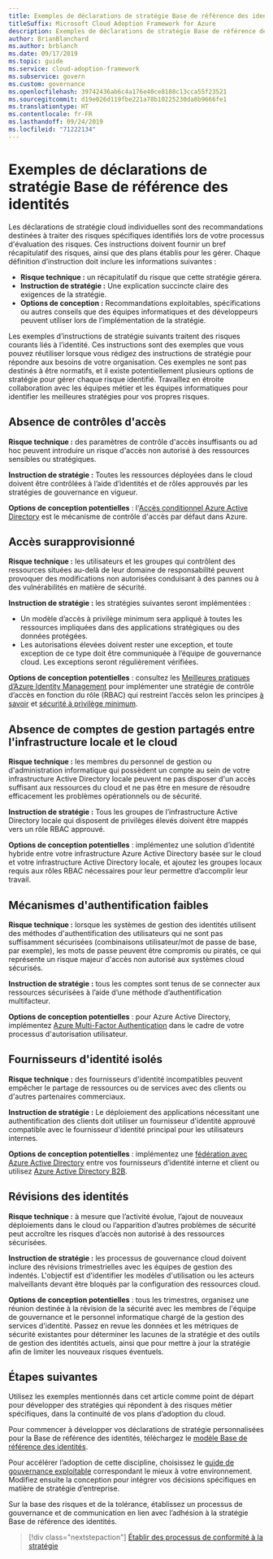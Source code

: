 ```yaml
---
title: Exemples de déclarations de stratégie Base de référence des identités
titleSuffix: Microsoft Cloud Adoption Framework for Azure
description: Exemples de déclarations de stratégie Base de référence des identités
author: BrianBlanchard
ms.author: brblanch
ms.date: 09/17/2019
ms.topic: guide
ms.service: cloud-adoption-framework
ms.subservice: govern
ms.custom: governance
ms.openlocfilehash: 39742436ab6c4a176e40ce8188c13cca55f23521
ms.sourcegitcommit: d19e026d119fbe221a78b10225230da8b9666fe1
ms.translationtype: HT
ms.contentlocale: fr-FR
ms.lasthandoff: 09/24/2019
ms.locfileid: "71222134"
---
```

# <a name="identity-baseline-sample-policy-statements"></a>Exemples de déclarations de stratégie Base de référence des identités

Les déclarations de stratégie cloud individuelles sont des recommandations destinées à traiter des risques spécifiques identifiés lors de votre processus d'évaluation des risques. Ces instructions doivent fournir un bref récapitulatif des risques, ainsi que des plans établis pour les gérer. Chaque définition d’instruction doit inclure les informations suivantes :

- **Risque technique :** un récapitulatif du risque que cette stratégie gérera.
- **Instruction de stratégie :** Une explication succincte claire des exigences de la stratégie.
- **Options de conception :** Recommandations exploitables, spécifications ou autres conseils que des équipes informatiques et des développeurs peuvent utiliser lors de l’implémentation de la stratégie.

Les exemples d’instructions de stratégie suivants traitent des risques courants liés à l’identité. Ces instructions sont des exemples que vous pouvez réutiliser lorsque vous rédigez des instructions de stratégie pour répondre aux besoins de votre organisation. Ces exemples ne sont pas destinés à être normatifs, et il existe potentiellement plusieurs options de stratégie pour gérer chaque risque identifié. Travaillez en étroite collaboration avec les équipes métier et les équipes informatiques pour identifier les meilleures stratégies pour vos propres risques.

## <a name="lack-of-access-controls"></a>Absence de contrôles d'accès

**Risque technique :** des paramètres de contrôle d'accès insuffisants ou ad hoc peuvent introduire un risque d'accès non autorisé à des ressources sensibles ou stratégiques.

**Instruction de stratégie :** Toutes les ressources déployées dans le cloud doivent être contrôlées à l’aide d’identités et de rôles approuvés par les stratégies de gouvernance en vigueur.

**Options de conception potentielles** : l'[Accès conditionnel Azure Active Directory](https://docs.microsoft.com/azure/active-directory/conditional-access/overview) est le mécanisme de contrôle d'accès par défaut dans Azure.

## <a name="overprovisioned-access"></a>Accès surapprovisionné

**Risque technique :** les utilisateurs et les groupes qui contrôlent des ressources situées au-delà de leur domaine de responsabilité peuvent provoquer des modifications non autorisées conduisant à des pannes ou à des vulnérabilités en matière de sécurité.

**Instruction de stratégie :** les stratégies suivantes seront implémentées :

- Un modèle d’accès à privilège minimum sera appliqué à toutes les ressources impliquées dans des applications stratégiques ou des données protégées.
- Les autorisations élevées doivent rester une exception, et toute exception de ce type doit être communiquée à l’équipe de gouvernance cloud. Les exceptions seront régulièrement vérifiées.

**Options de conception potentielles** : consultez les [Meilleures pratiques d’Azure Identity Management](https://docs.microsoft.com/azure/security/azure-security-identity-management-best-practices) pour implémenter une stratégie de contrôle d’accès en fonction du rôle (RBAC) qui restreint l’accès selon les principes [à savoir](https://wikipedia.org/wiki/Need_to_know) et [sécurité à privilège minimum](https://wikipedia.org/wiki/Principle_of_least_privilege).

## <a name="lack-of-shared-management-accounts-between-on-premises-and-the-cloud"></a>Absence de comptes de gestion partagés entre l'infrastructure locale et le cloud

**Risque technique :** les membres du personnel de gestion ou d'administration informatique qui possèdent un compte au sein de votre infrastructure Active Directory locale peuvent ne pas disposer d'un accès suffisant aux ressources du cloud et ne pas être en mesure de résoudre efficacement les problèmes opérationnels ou de sécurité.

**Instruction de stratégie :** Tous les groupes de l’infrastructure Active Directory locale qui disposent de privilèges élevés doivent être mappés vers un rôle RBAC approuvé.

**Options de conception potentielles** : implémentez une solution d’identité hybride entre votre infrastructure Azure Active Directory basée sur le cloud et votre infrastructure Active Directory locale, et ajoutez les groupes locaux requis aux rôles RBAC nécessaires pour leur permettre d’accomplir leur travail.

## <a name="weak-authentication-mechanisms"></a>Mécanismes d'authentification faibles

**Risque technique :** lorsque les systèmes de gestion des identités utilisent des méthodes d'authentification des utilisateurs qui ne sont pas suffisamment sécurisées (combinaisons utilisateur/mot de passe de base, par exemple), les mots de passe peuvent être compromis ou piratés, ce qui représente un risque majeur d'accès non autorisé aux systèmes cloud sécurisés.

**Instruction de stratégie :** tous les comptes sont tenus de se connecter aux ressources sécurisées à l’aide d’une méthode d’authentification multifacteur.

**Options de conception potentielles** : pour Azure Active Directory, implémentez [Azure Multi-Factor Authentication](https://docs.microsoft.com/azure/active-directory/authentication/concept-mfa-howitworks) dans le cadre de votre processus d'autorisation utilisateur.

## <a name="isolated-identity-providers"></a>Fournisseurs d'identité isolés

**Risque technique :** des fournisseurs d'identité incompatibles peuvent empêcher le partage de ressources ou de services avec des clients ou d'autres partenaires commerciaux.

**Instruction de stratégie :** Le déploiement des applications nécessitant une authentification des clients doit utiliser un fournisseur d'identité approuvé compatible avec le fournisseur d'identité principal pour les utilisateurs internes.

**Options de conception potentielles** : implémentez une [fédération avec Azure Active Directory](https://docs.microsoft.com/azure/active-directory/hybrid/whatis-fed) entre vos fournisseurs d’identité interne et client ou utilisez [Azure Active Directory B2B](https://docs.microsoft.com/azure/active-directory/b2b/what-is-b2b).

## <a name="identity-reviews"></a>Révisions des identités

**Risque technique :** à mesure que l’activité évolue, l’ajout de nouveaux déploiements dans le cloud ou l’apparition d’autres problèmes de sécurité peut accroître les risques d’accès non autorisé à des ressources sécurisées.

**Instruction de stratégie :** les processus de gouvernance cloud doivent inclure des révisions trimestrielles avec les équipes de gestion des indentés. L'objectif est d'identifier les modèles d'utilisation ou les acteurs malveillants devant être bloqués par la configuration des ressources cloud.

**Options de conception potentielles** : tous les trimestres, organisez une réunion destinée à la révision de la sécurité avec les membres de l'équipe de gouvernance et le personnel informatique chargé de la gestion des services d'identité. Passez en revue les données et les métriques de sécurité existantes pour déterminer les lacunes de la stratégie et des outils de gestion des identités actuels, ainsi que pour mettre à jour la stratégie afin de limiter les nouveaux risques éventuels.

## <a name="next-steps"></a>Étapes suivantes

Utilisez les exemples mentionnés dans cet article comme point de départ pour développer des stratégies qui répondent à des risques métier spécifiques, dans la continuité de vos plans d’adoption du cloud.

Pour commencer à développer vos déclarations de stratégie personnalisées pour la Base de référence des identités, téléchargez le [modèle Base de référence des identités](./template.md).

Pour accélérer l’adoption de cette discipline, choisissez le [guide de gouvernance exploitable](../guides/index.md) correspondant le mieux à votre environnement. Modifiez ensuite la conception pour intégrer vos décisions spécifiques en matière de stratégie d’entreprise.

Sur la base des risques et de la tolérance, établissez un processus de gouvernance et de communication en lien avec l’adhésion à la stratégie Base de référence des identités.

> [!div class="nextstepaction"]
> [Établir des processus de conformité à la stratégie](./compliance-processes.md)
